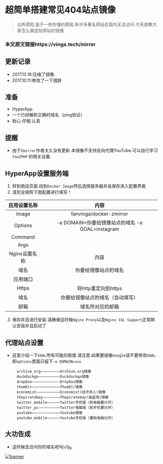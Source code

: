 # 超简单搭建常见404站点镜像

> 众所周知.鉴于一些你懂的原因.有许多著名网站在国内无法访问.今天就教大家怎么做这些网站的镜像

### **本文原文链接https://vinga.tech/mirror**

## 更新记录

* 2017.12.18:压缩了镜像.
* 2017.10.11:修改了一下措辞

## 准备

* HyperApp
* 一个已经解析正确的域名（ping验证）
* 耐心.仔细.认真

## 提醒
* 由于`Zmirror`作者太久没有更新.本镜像不支持反向代理YouTube.可以自行学习 `You2PHP` 的相关设置.

## HyperApp设置服务端

1. 转到商店页面.找到`Docker Image`然后选择服务器并且保存进入配置界面
2. 请完全按照下图配置进行填写！

|    应用设置名称     |                   内容                   |
| :-----------: | :------------------------------------: |
|     Image     |        fanvinga/docker-zmirror         |
|    Options    | -e DOMAIN=你要给镜像站点的域名 -e GOAL=instagram |
|    Command    |                                        |
|     Args      |                                        |
| Nginx设置名称 |                 内容                 |
|      域名       |               你要给镜像站点的域名               |
|     应用端口      |                                        |
|     Https     |             将http重定向到https             |
|      域名       |            你要给镜像站点的域名（自动填写）            |
|      邮箱       |                域名所对应的邮箱                |


3. 保存并且进行安装.请确保这时候`Nginx Proxy`以及`Nginx SSL Support`正常默认安装并且启动了


## 代理站点设置

* 这里介绍一下`GOAL`所有可能的取值.请注意.如果要镜像`Google`请不要修改`GOAL`.即`options`里面只留下`-e DOMAIN=xxx`

   ```
     archive_org—————————Archive.org镜像
     duckduckgo——————————Duckduckgo镜像
     dropbox—————————————Dropbox镜像
     thumblr—————————————Thumblr镜像
     economist———————————Economist(经济学人)镜像
     thepiratebay————————Thepiratebay(海盗湾)镜像
     twitter_mobile——————Twitter手机版（和电脑要分开）
     twitter_pc——————————Twitter电脑版（和手机要分开）
     youtube—————————————Youtube镜像
     youtube_mobile——————Youtube手机版（要和电脑分开）
   ```

## 大功告成

* 这时候去访问你的域名吧٩(˃̶͈̀௰˂̶͈́)و

<a href="https://vinga.tech"><img src="https://vinga.tech/images/banner.png" alt="banner" target="_blank"></a>
